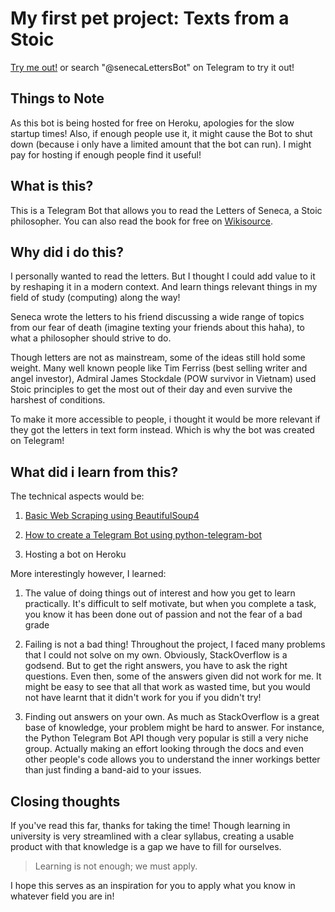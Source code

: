 # My first pet project: Texts from a Stoic
[Try me out!](https://t.me/senecaLettersBot) or search "@senecaLettersBot" on Telegram to try it out!

## Things to Note
As this bot is being hosted for free on Heroku, apologies for the slow startup times! Also, if enough people use it, it might cause the Bot to shut down (because i only have a limited amount that the bot can run). I might pay for hosting if enough people find it useful!

## What is this?
This is a Telegram Bot that allows you to read the Letters of Seneca, a Stoic philosopher. You can also read the book for free on [Wikisource](https://en.wikisource.org/wiki/Moral_letters_to_Lucilius).


## Why did i do this?
I personally wanted to read the letters. But I thought I could add value to it by reshaping it in a modern context. And learn things relevant things in my field of study (computing) along the way!

Seneca wrote the letters to his friend discussing a wide range of topics from our fear of death (imagine texting your friends about this haha), to what a philosopher should strive to do.

Though letters are not as mainstream, some of the ideas still hold some weight. Many well known people like Tim Ferriss (best selling writer and angel investor), Admiral James Stockdale (POW survivor in Vietnam) used Stoic principles to get the most out of their day and even survive the harshest of conditions.

To make it more accessible to people, i thought it would be more relevant if they got the letters in text form instead. Which is why the bot was created on Telegram!


## What did i learn from this?
The technical aspects would be:
1. [Basic Web Scraping using BeautifulSoup4](https://github.com/Raihan9797/Web-Scraping-Practice)

2. [How to create a Telegram Bot using python-telegram-bot](https://github.com/Raihan9797/intro-to-telegram-bots)

3. Hosting a bot on Heroku

More interestingly however, I learned:
1. The value of doing things out of interest and how you get to learn practically. It's difficult to self motivate, but when you complete a task, you know it has been done out of passion and not the fear of a bad grade

2. Failing is not a bad thing! Throughout the project, I faced many problems that I could not solve on my own. Obviously, StackOverflow is a godsend. But to get the right answers, you have to ask the right questions. Even then, some of the answers given did not work for me. It might be easy to see that all that work as wasted time, but you would not have learnt that it didn't work for you if you didn't try!

3. Finding out answers on your own. As much as StackOverflow is a great base of knowledge, your problem might be hard to answer. For instance, the Python Telegram Bot API though very popular is still a very niche group. Actually making an effort looking through the docs and even other people's code allows you to understand the inner workings better than just finding a band-aid to your issues.

## Closing thoughts
If you've read this far, thanks for taking the time! Though learning in university is very streamlined with a clear syllabus, creating a usable product with that knowledge is a gap we have to fill for ourselves. 
> Learning is not enough; we must apply.

I hope this serves as an inspiration for you to apply what you know in whatever field you are in!


